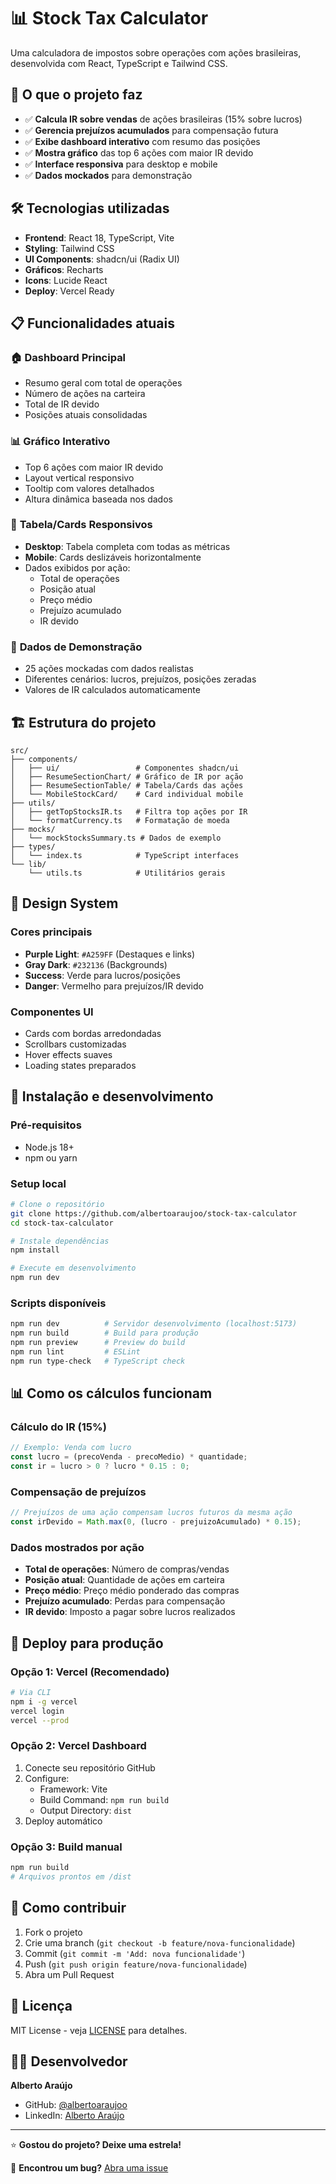 # 📊 Stock Tax Calculator

Uma calculadora de impostos sobre operações com ações brasileiras, desenvolvida com React, TypeScript e Tailwind CSS.

## 🚀 O que o projeto faz

- ✅ **Calcula IR sobre vendas** de ações brasileiras (15% sobre lucros)
- ✅ **Gerencia prejuízos acumulados** para compensação futura
- ✅ **Exibe dashboard interativo** com resumo das posições
- ✅ **Mostra gráfico** das top 6 ações com maior IR devido
- ✅ **Interface responsiva** para desktop e mobile
- ✅ **Dados mockados** para demonstração

## 🛠️ Tecnologias utilizadas

- **Frontend**: React 18, TypeScript, Vite
- **Styling**: Tailwind CSS
- **UI Components**: shadcn/ui (Radix UI)
- **Gráficos**: Recharts
- **Icons**: Lucide React
- **Deploy**: Vercel Ready

## 📋 Funcionalidades atuais

### 🏠 **Dashboard Principal**

- Resumo geral com total de operações
- Número de ações na carteira
- Total de IR devido
- Posições atuais consolidadas

### 📊 **Gráfico Interativo**

- Top 6 ações com maior IR devido
- Layout vertical responsivo
- Tooltip com valores detalhados
- Altura dinâmica baseada nos dados

### 📱 **Tabela/Cards Responsivos**

- **Desktop**: Tabela completa com todas as métricas
- **Mobile**: Cards deslizáveis horizontalmente
- Dados exibidos por ação:
  - Total de operações
  - Posição atual
  - Preço médio
  - Prejuízo acumulado
  - IR devido

### 🎯 **Dados de Demonstração**

- 25 ações mockadas com dados realistas
- Diferentes cenários: lucros, prejuízos, posições zeradas
- Valores de IR calculados automaticamente

## 🏗️ Estrutura do projeto

```
src/
├── components/
│   ├── ui/                 # Componentes shadcn/ui
│   ├── ResumeSectionChart/ # Gráfico de IR por ação
│   ├── ResumeSectionTable/ # Tabela/Cards das ações
│   └── MobileStockCard/    # Card individual mobile
├── utils/
│   ├── getTopStocksIR.ts   # Filtra top ações por IR
│   └── formatCurrency.ts   # Formatação de moeda
├── mocks/
│   └── mockStocksSummary.ts # Dados de exemplo
├── types/
│   └── index.ts            # TypeScript interfaces
└── lib/
    └── utils.ts            # Utilitários gerais
```

## 🎨 Design System

### Cores principais

- **Purple Light**: `#A259FF` (Destaques e links)
- **Gray Dark**: `#232136` (Backgrounds)
- **Success**: Verde para lucros/posições
- **Danger**: Vermelho para prejuízos/IR devido

### Componentes UI

- Cards com bordas arredondadas
- Scrollbars customizadas
- Hover effects suaves
- Loading states preparados

## 🔧 Instalação e desenvolvimento

### Pré-requisitos

- Node.js 18+
- npm ou yarn

### Setup local

```bash
# Clone o repositório
git clone https://github.com/albertoaraujoo/stock-tax-calculator
cd stock-tax-calculator

# Instale dependências
npm install

# Execute em desenvolvimento
npm run dev
```

### Scripts disponíveis

```bash
npm run dev          # Servidor desenvolvimento (localhost:5173)
npm run build        # Build para produção
npm run preview      # Preview do build
npm run lint         # ESLint
npm run type-check   # TypeScript check
```

## 📊 Como os cálculos funcionam

### Cálculo do IR (15%)

```typescript
// Exemplo: Venda com lucro
const lucro = (precoVenda - precoMedio) * quantidade;
const ir = lucro > 0 ? lucro * 0.15 : 0;
```

### Compensação de prejuízos

```typescript
// Prejuízos de uma ação compensam lucros futuros da mesma ação
const irDevido = Math.max(0, (lucro - prejuizoAcumulado) * 0.15);
```

### Dados mostrados por ação

- **Total de operações**: Número de compras/vendas
- **Posição atual**: Quantidade de ações em carteira
- **Preço médio**: Preço médio ponderado das compras
- **Prejuízo acumulado**: Perdas para compensação
- **IR devido**: Imposto a pagar sobre lucros realizados

## 🚀 Deploy para produção

### Opção 1: Vercel (Recomendado)

```bash
# Via CLI
npm i -g vercel
vercel login
vercel --prod
```

### Opção 2: Vercel Dashboard

1. Conecte seu repositório GitHub
2. Configure:
   - Framework: Vite
   - Build Command: `npm run build`
   - Output Directory: `dist`
3. Deploy automático

### Opção 3: Build manual

```bash
npm run build
# Arquivos prontos em /dist
```

## 🤝 Como contribuir

1. Fork o projeto
2. Crie uma branch (`git checkout -b feature/nova-funcionalidade`)
3. Commit (`git commit -m 'Add: nova funcionalidade'`)
4. Push (`git push origin feature/nova-funcionalidade`)
5. Abra um Pull Request

## 📄 Licença

MIT License - veja [LICENSE](LICENSE) para detalhes.

## 👨‍💻 Desenvolvedor

**Alberto Araújo**

- GitHub: [@albertoaraujoo](https://github.com/albertoaraujoo)
- LinkedIn: [Alberto Araújo](https://www.linkedin.com/in/albertoaraujoo/)

---

⭐ **Gostou do projeto? Deixe uma estrela!**

🐛 **Encontrou um bug?** [Abra uma issue](https://github.com/SEU_USUARIO/stock-tax-calculator/issues)
